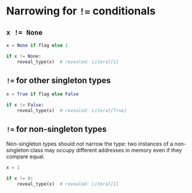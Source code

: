# Narrowing for `!=` conditionals

## `x != None`

```py
x = None if flag else 1

if x != None:
    reveal_type(x)  # revealed: Literal[1]
```

## `!=` for other singleton types

```py
x = True if flag else False

if x != False:
    reveal_type(x)  # revealed: Literal[True]
```

## `!=` for non-singleton types

Non-singleton types should *not* narrow the type: two instances of a
non-singleton class may occupy different addresses in memory even if
they compare equal.

```py
x = 1

if x != 0:
    reveal_type(x)  # revealed: Literal[1]
```
